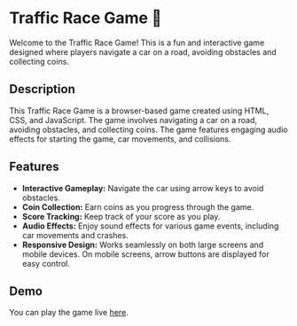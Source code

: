# Traffic Race Game 🚗

Welcome to the Traffic Race Game! This is a fun and interactive game designed where players navigate a car on a road, avoiding obstacles and collecting coins.

## Description

This Traffic Race Game is a browser-based game created using HTML, CSS, and JavaScript. The game involves navigating a car on a road, avoiding obstacles, and collecting coins. The game features engaging audio effects for starting the game, car movements, and collisions.

## Features
- **Interactive Gameplay:** Navigate the car using arrow keys to avoid obstacles.
- **Coin Collection:** Earn coins as you progress through the game.
- **Score Tracking:** Keep track of your score as you play.
- **Audio Effects:** Enjoy sound effects for various game events, including car movements and crashes.
- **Responsive Design:** Works seamlessly on both large screens and mobile devices. On mobile screens, arrow buttons are displayed for easy control.

## Demo
You can play the game live [here](https://fasih-nasirjsproject26.netlify.app/).


